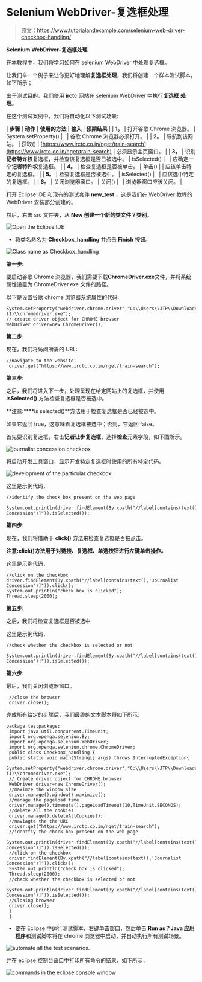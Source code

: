 # Selenium WebDriver-复选框处理

> 原文：<https://www.tutorialandexample.com/selenium-web-driver-checkbox-handling/>

**Selenium WebDriver-复选框处理**

在本教程中，我们将学习如何在 selenium WebDriver 中处理复选框。

让我们举一个例子来让你更好地理解**复选框处理**，我们将创建一个样本测试脚本，如下所示；

出于测试目的，我们使用 **irctc** 网站在 selenium WebDriver 中执行**复选框** **处理**。

在这个测试案例中，我们将自动化以下测试场景:

| **步骤** | **动作** | **使用的方法** | **输入** | **预期结果** |
| **1。** | 打开谷歌 Chrome 浏览器。 | System.setProperty() |   | 谷歌 Chrome 浏览器必须打开。 |
| **2。** | 导航到该网站。 | 获取() | [https://www.irctc.co.in/nget/train-search](https://www.irctc.co.in/nget/train-search) | 必须显示主页窗口。 |
| **3。** | 识别**记者特许权**复选框，并检查该复选框是否已被选中。 | isSelected() |   | 应确定一个**记者特许权**复选框。 |
| **4。** | 检查复选框是否被单击。 | 单击() |  | 应该单击特定的复选框。 |
| **5。** | 检查复选框是否被选中。 | isSelected() |   | 应该选中特定的复选框。 |
| **6。** | 关闭浏览器窗口。 | 关闭() |   | 浏览器窗口应该关闭。 |

打开 Eclipse IDE 和现有的测试套件 **new_test** ，这是我们在 WebDriver 教程的 WebDriver 安装部分创建的。

然后，右击 src 文件夹，从 **New 创建一个新的类文件？类别**。

![Open the Eclipse IDE ](img/f63f08e6ab7ff8e9508cda24d180c02e.png)

*   将类名命名为 **Checkbox_handling** 并点击 **Finish** 按钮。

![Class name as Checkbox_handling ](img/aa050589027df5137e735dd6ae672635.png)

**第一步:**

要启动谷歌 Chrome 浏览器，我们需要下载**ChromeDriver.exe**文件，并将系统属性设置为 ChromeDriver.exe 文件的路径。

以下是设置谷歌 chrome 浏览器系统属性的代码:

```
System.setProperty("webdriver.chrome.driver","C:\\Users\\JTP\\Downloads\\chromedriver_win32 (1)\\chromedriver.exe");
// create driver object for CHROME browser
WebDriver driver=new ChromeDriver(); 
```

**第二步:**

现在，我们将访问所需的 URL:

```
//navigate to the website.
 driver.get("https://www.irctc.co.in/nget/train-search"); 
```

**第三步:**

之后，我们将进入下一步，处理呈现在给定网站上的复选框，并使用 **isSelected()** 方法检查复选框是否被选中。

**注意:****is selected()**方法用于检查复选框是否已经被选中。

如果它返回 true，这意味着复选框被选中；否则，它返回 false。

首先要识别复选框，右击**记者让步复选框**，选择**检查**元素字段，如下图所示。

![journalist concession checkbox](img/d1909fc770aed73c0fd13dd0c60c6e50.png)

将启动开发工具窗口，显示开发特定复选框时使用的所有特定代码。

![development of the particular checkbox.](img/2dbdf2bd9ab224f57c0f9de2481c6693.png)

这里是示例代码，

```
//identify the check box present on the web page
 System.out.println(driver.findElement(By.xpath("//label[contains(text(),'Journalist Concession')]")).isSelected()); 
```

**第四步:**

现在，我们将借助于 **click()** 方法来检查复选框是否被点击。

**注意:click()方法用于对链接、复选框、单选按钮进行左键单击操作。**

这里是示例代码，

```
//click on the checkbox
driver.findElement(By.xpath("//label[contains(text(),'Journalist Concession')]")).click();  
System.out.println("check box is clicked");
Thread.sleep(2000);
```

**第五步:**

之后，我们将检查复选框是否被选中

这里是示例代码，

```
//check whether the checkbox is selected or not
 System.out.println(driver.findElement(By.xpath("//label[contains(text(),'Journalist Concession')]")).isSelected()); 
```

**第六步:**

最后，我们关闭浏览器窗口。

```
 //close the browser
 driver.close();
```

完成所有给定的步骤后，我们最终的文本脚本将如下所示:

```
package testpackage;
 import java.util.concurrent.TimeUnit;
 import org.openqa.selenium.By;
 import org.openqa.selenium.WebDriver;
 import org.openqa.selenium.chrome.ChromeDriver;
 public class Checkbox_handling {
 public static void main(String[] args) throws InterruptedException{
 System.setProperty("webdriver.chrome.driver","C:\\Users\\JTP\\Downloads\\chromedriver_win32 (1)\\chromedriver.exe");
 // Create driver object for CHROME browser 
 WebDriver driver=new ChromeDriver();
 //maximze the window size
 driver.manage().window().maximize();
 //manage the pageload time 
 driver.manage().timeouts().pageLoadTimeout(10,TimeUnit.SECONDS);
 //delete all the cookies
 driver.manage().deleteAllCookies();
 //naviagte the the URL
 driver.get("https://www.irctc.co.in/nget/train-search");
 //identfiy the check box present on the web page
 System.out.println(driver.findElement(By.xpath("//label[contains(text(),'Journalist Concession')]")).isSelected());
 //click on the checkbox
 driver.findElement(By.xpath("//label[contains(text(),'Journalist Concession')]")).click();  
 System.out.println("check box is clicked");
 Thread.sleep(2000); 
 //check whether the checkbox is selected or not
 System.out.println(driver.findElement(By.xpath("//label[contains(text(),'Journalist Concession')]")).isSelected()); 
 //Closing browser  
 driver.close();    
 }
 } 
```

*   要在 Eclipse 中运行测试脚本，右键单击窗口，然后单击 **Run as？Java 应用程序**和测试脚本将在 chrome 浏览器中启动，并自动执行所有测试场景。

![automate all the test scenarios. ](img/8221b8cf9dc2e9920af73f3b635ebe24.png)

并在 eclipse 控制台窗口中打印所有命令的结果，如下所示，

![commands in the eclipse console window ](img/7a6b18123b4cfa03904a630694fcd53a.png)